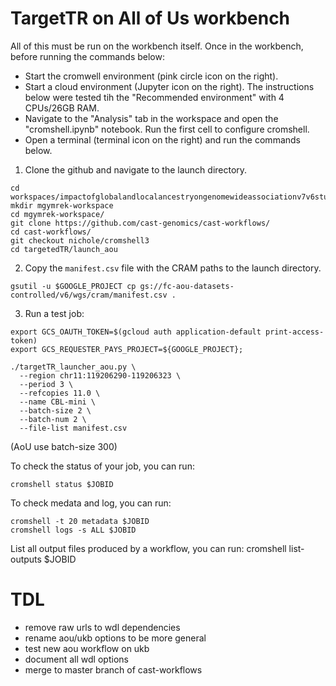 # TargetTR on All of Us workbench

All of this must be run on the workbench itself. Once in the workbench, before running the commands below:

* Start the cromwell environment (pink circle icon on the right).
* Start a cloud environment (Jupyter icon on the right). The instructions below were tested tih the "Recommended environment" with 4 CPUs/26GB RAM.
* Navigate to the "Analysis" tab in the workspace and open the "cromshell.ipynb" notebook. Run the first cell to configure cromshell. 
* Open a terminal (terminal icon on the right) and run the commands below.
 
1. Clone the github and navigate to the launch directory.

```
cd workspaces/impactofglobalandlocalancestryongenomewideassociationv7v6studies
mkdir mgymrek-workspace
cd mgymrek-workspace/
git clone https://github.com/cast-genomics/cast-workflows/
cd cast-workflows/
git checkout nichole/cromshell3
cd targetedTR/launch_aou
```

2. Copy the `manifest.csv` file with the CRAM paths to the launch directory.
```
gsutil -u $GOOGLE_PROJECT cp gs://fc-aou-datasets-controlled/v6/wgs/cram/manifest.csv .
```

3. Run a test job:

```
export GCS_OAUTH_TOKEN=$(gcloud auth application-default print-access-token)
export GCS_REQUESTER_PAYS_PROJECT=${GOOGLE_PROJECT};

./targetTR_launcher_aou.py \
  --region chr11:119206290-119206323 \
  --period 3 \
  --refcopies 11.0 \
  --name CBL-mini \
  --batch-size 2 \
  --batch-num 2 \
  --file-list manifest.csv
```
(AoU use batch-size 300)

To check the status of your job, you can run:
```
cromshell status $JOBID
```  
       
To check medata and log, you can run:
```
cromshell -t 20 metadata $JOBID
cromshell logs -s ALL $JOBID
```
List all output files produced by a workflow, you can run:
cromshell list-outputs $JOBID

# TDL


* remove raw urls to wdl dependencies
* rename aou/ukb options to be more general
* test new aou workflow on ukb
* document all wdl options
* merge to master branch of cast-workflows
